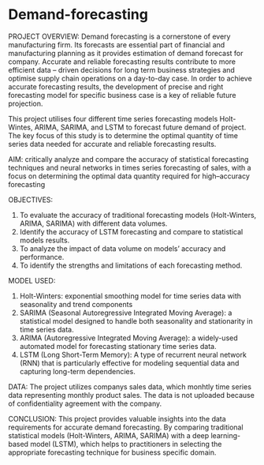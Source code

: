 # Demand-forecasting 

PROJECT OVERVIEW:
Demand forecasting is a cornerstone of every manufacturing firm. Its forecasts are essential part of financial and manufacturing planning as it provides estimation of demand forecast for company. Accurate and reliable forecasting results contribute to more efficient data – driven decisions for long term business strategies and optimise supply chain operations on a day-to-day case. In order to achieve accurate forecasting results, the development of precise and right forecasting model for specific business case is a key of reliable future projection.

This project utilises four different time series forecasting models Holt-Wintes, ARIMA, SARIMA, and LSTM to forecast future demand of project. The key focus of this study is to determine the optimal quantity of time series data needed for accurate and reliable forecasting results. 

AIM: 
critically analyze and compare the accuracy of statistical forecasting techniques and neural networks in times series forecasting of sales, with a focus on determining the optimal data quantity required for high–accuracy forecasting

OBJECTIVES:
1. To evaluate the accuracy of traditional forecasting models (Holt-Winters, ARIMA, SARIMA) with different
data volumes.
2. Identify the accuracy of LSTM forecasting and compare to statistical models results.
3. To analyze the impact of data volume on models’ accuracy and performance.
4. To identify the strengths and limitations of each forecasting method.

MODEL USED:
1. Holt-Winters: exponential smoothing model for time series data with seasonality and trend components
2. SARIMA (Seasonal Autoregressive Integrated Moving Average): a statistical model designed to handle both seasonality and stationarity in time series data.
3. ARIMA (Autoregressive Integrated Moving Average): a widely-used automated model for forecasting stationary time series data.
4. LSTM (Long Short-Term Memory): A type of recurrent neural network (RNN) that is particularly effective for modeling sequential data and capturing long-term dependencies.

DATA:
The project utilizes companys sales data, which monhtly time series data representing monthly product sales. The data is not uploaded because of confidentiality agreement with the company. 

CONCLUSION:
This project provides valuable insights into the data requirements for accurate demand forecasting. By comparing traditional statistical models (Holt-Winters, ARIMA, SARIMA) with a deep learning-based model (LSTM), which helps to practitioners in selecting the appropriate forecasting technique for business specific domain. 
